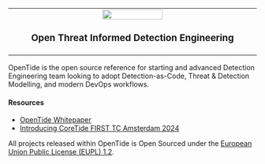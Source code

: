 <table align="center"><tr><td align="center" width="9999">
<img src="https://github.com/user-attachments/assets/95afed09-0e3d-4cc6-8759-1ae5a42ed603" align="center" style="width:50%; height:auto;">

### Open Threat Informed Detection Engineering

</td></tr></table>

OpenTide is the open source reference for starting and advanced Detection Engineering team looking to adopt Detection-as-Code, Threat & Detection Modelling, and modern DevOps workflows.

#### Resources
- [OpenTide Whitepaper](https://github.com/OpenTideHQ/.github/blob/main/profile/OpenTide%20White%20Paper.pdf)
- [Introducing CoreTide FIRST TC Amsterdam 2024](https://www.first.org/resources/papers/amsterdam24/Benson-Housmann-Seguy-CoreTIDE-FIRST-TC-Amsterdam-2024.pdf)

All projects released within OpenTide is Open Sourced under the [European Union Public License (EUPL) 1.2](https://eupl.eu/1.2/en/).
